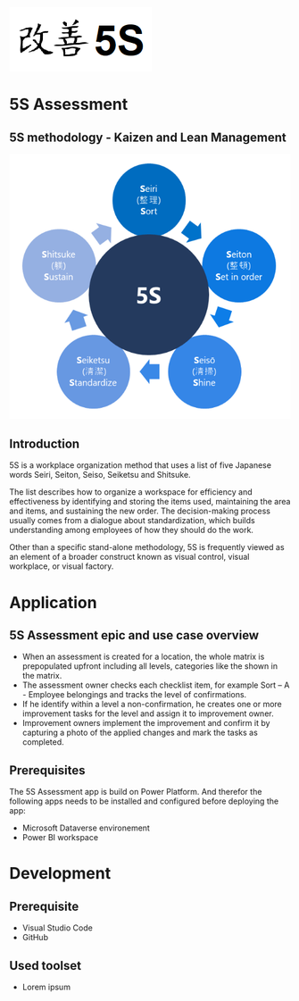 ![Image of 5S Assessment](/images/5SAssessment_apps_255x115.png)

# 5S Assessment

## 5S methodology - Kaizen and Lean Management
![Image of 5S methodology](/images/5Smethodology.png)

## Introduction
5S is a workplace organization method that uses a list of five Japanese words Seiri, Seiton, Seiso, Seiketsu and Shitsuke.

The list describes how to organize a workspace for efficiency and effectiveness by identifying and storing the items used, maintaining the area and items, and sustaining the new order. The decision-making process usually comes from a dialogue about standardization, which builds understanding among employees of how they should do the work.

Other than a specific stand-alone methodology, 5S is frequently viewed as an element of a broader construct known as visual control, visual workplace, or visual factory.


# Application

## 5S Assessment epic and use case overview
* When an assessment is created for a location, the whole matrix is prepopulated upfront including all levels, categories like the shown in the matrix. 
* The assessment owner checks each checklist item, for example Sort – A - Employee belongings and tracks the level of confirmations. 
* If he identify within a level a non-confirmation, he creates one or more improvement tasks for the level and assign it to improvement owner. 
* Improvement owners implement the improvement and confirm it by capturing a photo of the applied changes and mark the tasks as completed. 

## Prerequisites
The 5S Assessment app is build on Power Platform. And therefor the following apps needs to be installed and configured before deploying the app:
* Microsoft Dataverse environement
* Power BI workspace

# Development

## Prerequisite
* Visual Studio Code
* GitHub 

## Used toolset
* Lorem ipsum
